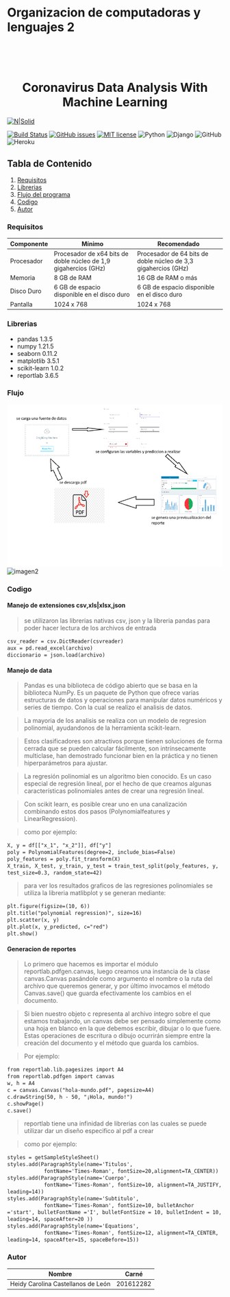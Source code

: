 # Organizacion de computadoras y lenguajes 2
<h1 align="center">
  <br>
  <a></a>
  <br>
  Coronavirus Data Analysis With Machine Learning
  <br>
</h1>

[![N|Solid](https://cldup.com/dTxpPi9lDf.thumb.png)](https://nodesource.com/products/nsolid)

[![Build Status](https://travis-ci.org/joemccann/dillinger.svg?branch=master)](https://travis-ci.org/joemccann/dillinger)
[![GitHub issues](https://img.shields.io/github/issues/Naereen/StrapDown.js.svg)](https://github.com/Hcastleon/OLC2_VCD_PY1/issues)
[![MIT license](https://img.shields.io/badge/License-MIT-blue.svg)](https://lbesson.mit-license.org/)
![Python](https://img.shields.io/pypi/pyversions/py)
![Django](https://img.shields.io/pypi/djversions/djangorestframework)
![GitHub](https://img.shields.io/badge/github-%23121011.svg?style=for-the-badge&logo=github&logoColor=white)
![Heroku](https://img.shields.io/badge/heroku-%23430098.svg?style=for-the-badge&logo=heroku&logoColor=white)

## Tabla de Contenido
1. [Requisitos](#requisitos)
3. [Librerias](#detalle)
4. [Flujo del programa](#flujo)
5. [Codigo](#codigito)
6. [Autor](#name)

### Requisitos <a name="requisitos"></a>
| Componente | Mínimo                                                                | Recomendado                                                    |
| ---------- | --------------------------------------------------------------------- | -------------------------------------------------------------- |
| Procesador | Procesador de x64 bits de doble núcleo de 1,9 gigahercios (GHz) | Procesador de 64 bits de doble núcleo de 3,3 gigahercios (GHz) |
| Memoria    | 8 GB de RAM                                                           | 16 GB de RAM o más                                              |
| Disco Duro | 6 GB de espacio disponible en el disco duro                           | 6 GB de espacio disponible en el disco duro                    |
| Pantalla   | 1024 x 768                                                            | 1024 x 768                                                     |

### Librerias <a name="detalle"></a>
 *  pandas               1.3.5
 *  numpy                1.21.5
 *  seaborn              0.11.2
 *  matplotlib           3.5.1
 *  scikit-learn         1.0.2
 *  reportlab            3.6.5

### Flujo <a name="flujo"></a>
![imagen1](/image/flujo.png)
![imagen2](https://miro.medium.com/max/700/1*mcVw24ZtqLpo8_-K1kroIQ.png)

### Codigo <a name="codigito"></a>
#### Manejo de extensiones csv,xls|xlsx,json
> se utilizaron las librerias nativas csv, json y la libreria pandas para poder hacer lectura de los archivos de entrada

~~~
csv_reader = csv.DictReader(csvreader)
aux = pd.read_excel(archivo)
diccionario = json.load(archivo)
~~~

#### Manejo de data
>Pandas es una biblioteca de código abierto que se basa en la biblioteca NumPy. Es un paquete de Python que ofrece varias estructuras de datos y operaciones para manipular datos numéricos y series de tiempo. Con la cual se realizo el analisis de datos.

>La mayoria de los analisis se realiza con un modelo de regresion polinomial, ayudandonos de la herramienta scikit-learn.

> Estos clasificadores son atractivos porque tienen soluciones de forma cerrada que se pueden calcular fácilmente, son intrínsecamente multiclase, han demostrado funcionar bien en la práctica y no tienen hiperparámetros para ajustar.

>La regresión polinomial es un algoritmo bien conocido. Es un caso especial de regresión lineal, por el hecho de que creamos algunas características polinomiales antes de crear una regresión lineal.

>Con scikit learn, es posible crear uno en una canalización combinando estos dos pasos (Polynomialfeatures y LinearRegression).

> como por ejemplo:

~~~
X, y = df[["x_1", "x_2"]], df["y"]
poly = PolynomialFeatures(degree=2, include_bias=False)
poly_features = poly.fit_transform(X)
X_train, X_test, y_train, y_test = train_test_split(poly_features, y, test_size=0.3, random_state=42)
~~~

> para ver los resultados graficos de las regresiones polinomiales se utiliza la libreria matlibplot y se generan mediante:
~~~
plt.figure(figsize=(10, 6))
plt.title("polynomial regression)", size=16)
plt.scatter(x, y)
plt.plot(x, y_predicted, c="red")
plt.show()
~~~

#### Generacion de reportes
>Lo primero que hacemos es importar el módulo reportlab.pdfgen.canvas, luego creamos una instancia de la clase canvas.Canvas pasándole como argumento el nombre o la ruta del archivo que queremos generar, y por último invocamos el método Canvas.save() que guarda efectivamente los cambios en el documento.

>Si bien nuestro objeto c representa al archivo íntegro sobre el que estamos trabajando, un canvas debe ser pensado simplemente como una hoja en blanco en la que debemos escribir, dibujar o lo que fuere. Estas operaciones de escritura o dibujo ocurrirán siempre entre la creación del documento y el método que guarda los cambios.

> Por ejemplo:

~~~
from reportlab.lib.pagesizes import A4
from reportlab.pdfgen import canvas
w, h = A4
c = canvas.Canvas("hola-mundo.pdf", pagesize=A4)
c.drawString(50, h - 50, "¡Hola, mundo!")
c.showPage()
c.save()
~~~

> reportlab tiene una infinidad de librerias con las cuales se puede utilizar dar un diseño especifico al pdf a crear

> como por ejemplo:
~~~
styles = getSampleStyleSheet()
styles.add(ParagraphStyle(name='Titulos',
            fontName='Times-Roman', fontSize=20,alignment=TA_CENTER))
styles.add(ParagraphStyle(name='Cuerpo',
            fontName='Times-Roman', fontSize=10, alignment=TA_JUSTIFY, leading=14))
styles.add(ParagraphStyle(name='Subtitulo',
            fontName='Times-Roman', fontSize=10, bulletAnchor ='start', bulletFontName ='I', bulletFontSize = 10, bulletIndent = 10, leading=14, spaceAfter=20 ))
styles.add(ParagraphStyle(name='Equations',
            fontName='Times-Roman', fontSize=12, alignment=TA_CENTER, leading=14, spaceAfter=15, spaceBefore=15))
~~~

### Autor <a name="name"></a>
| Nombre | Carné |
| ------ | ------ |
| Heidy Carolina Castellanos de León | 201612282 |